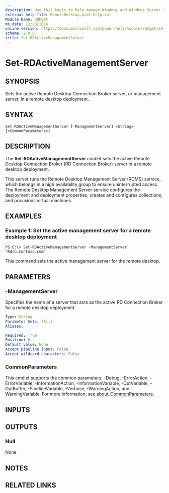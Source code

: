 ```yaml
---
description: Use this topic to help manage Windows and Windows Server technologies with Windows PowerShell.
external help file: RemoteDesktop.psm1-help.xml
Module Name: RDMgmt
ms.date: 12/20/2016
online version: https://docs.microsoft.com/powershell/module/rdmgmt/set-rdactivemanagementserver?view=windowsserver2019-ps&wt.mc_id=ps-gethelp
schema: 2.0.0
title: Set-RDActiveManagementServer
---
```


# Set-RDActiveManagementServer

## SYNOPSIS
Sets the active Remote Desktop Connection Broker  server, or management server, in a remote desktop deployment.

## SYNTAX

```
Set-RDActiveManagementServer [-ManagementServer] <String> [<CommonParameters>]
```

## DESCRIPTION
The **Set-RDActiveManagementServer** cmdlet sets the active Remote Desktop Connection Broker (RD Connection Broker) server in a remote desktop deployment.

This server runs the Remote Desktop Management Server (RDMS) service, which belongs in a high availability group to ensure uninterrupted access.
The Remote Desktop Management Server service configures the deployment and deployment properties, creates and configures collections, and provisions virtual machines.

## EXAMPLES

### Example 1: Set the active management server for a remote desktop deployment
```
PS C:\> Set-RDActiveManagementServer -ManagementServer "Rdcb.Contoso.com"
```

This command sets the active management server for the remote desktop.

## PARAMETERS

### -ManagementServer
Specifies the name of a server that acts as the active RD Connection Broker for a remote desktop deployment.

```yaml
Type: String
Parameter Sets: (All)
Aliases:

Required: True
Position: 0
Default value: None
Accept pipeline input: False
Accept wildcard characters: False
```

### CommonParameters
This cmdlet supports the common parameters: -Debug, -ErrorAction, -ErrorVariable, -InformationAction, -InformationVariable, -OutVariable, -OutBuffer, -PipelineVariable, -Verbose, -WarningAction, and -WarningVariable. For more information, see [about_CommonParameters](https://go.microsoft.com/fwlink/?LinkID=113216).

## INPUTS

## OUTPUTS

### Null
None

## NOTES

## RELATED LINKS

